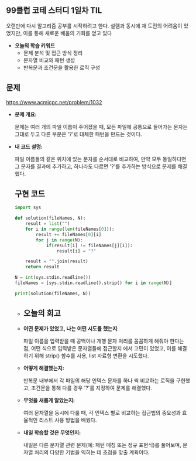## **99클럽 코테 스터디 1일차 TIL**

오랜만에 다시 알고리즘 공부를 시작하려고 한다. 설렘과 동시에 재 도전의 어려움이 있었지만, 이를 통해 새로운 배움의 기회를 얻고 있다

- **오늘의 학습 키워드**
    - 문제 분석 및 접근 방식 정리
    - 문자열 비교와 패턴 생성
    - 반복문과 조건문을 활용한 로직 구성
    

## 문제 

https://www.acmicpc.net/problem/1032 

- **문제 개요:**
    
    문제는 여러 개의 파일 이름이 주어졌을 때, 모든 파일에 공통으로 들어가는 문자는 그대로 두고 다른 부분은 '?'로 대체한 패턴을 만드는 것이다.
    

- **내 코드 설명:**
    
    파일 이름들의 같은 위치에 있는 문자를 순서대로 비교하여, 만약 모두 동일하다면 그 문자를 결과에 추가하고, 하나라도 다르면 '?'를 추가하는 방식으로 문제를 해결했다.
    



    ## 구현 코드
    ```python
    import sys

    def solution(fileNames, N):
        result = list("")
        for i in range(len(fileNames[0])):
            result += fileNames[0][i]
            for j in range(N):
                if(result[i] != fileNames[j][i]):
                    result[i] = "?"

        result = "".join(result)
        return result

    N = int(sys.stdin.readline())
    fileNames = [sys.stdin.readline().strip() for i in range(N)]

    print(solution(fileNames, N))
    ```

    - ## **오늘의 회고**

    - **어떤 문제가 있었고, 나는 어떤 시도를 했는지**:
        
        파일 이름을 입력받을 때 공백이나 개행 문자 처리를 꼼꼼하게 해줘야 한다는 점, 어떤 식으로 입력받은 문자열들에 접근할지 에서 고민이 있었고, 이를 해결하기 위해 strip() 함수를 사용, list 자료형 변환을 시도했다.
        
    
    - **어떻게 해결했는지:**
        
        반복문 내부에서 각 파일의 해당 인덱스 문자를 하나 씩 비교하는 로직을 구현했고, 조건문을 통해 다를 경우 '?'를 지정하여 문제를 해결했다.
        
    
    - **무엇을 새롭게 알았는지:**
        
        여러 문자열을 동시에 다룰 때, 각 인덱스 별로 비교하는 접근법의 중요성과 효율적인 리스트 사용 방법을 배웠다.
        
    
    - **내일 학습할 것은 무엇인지:**
        
        내일은 다른 문자열 관련 문제(예: 패턴 매칭 또는 정규 표현식)를 풀어보며, 문자열 처리의 다양한 기법을 익히는 데 초점을 맞출 계획이다.